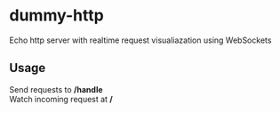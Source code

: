 # dummy-http

Echo http server with realtime request visualiazation using WebSockets

## Usage

Send requests to **/handle**  
Watch incoming request at **/**
